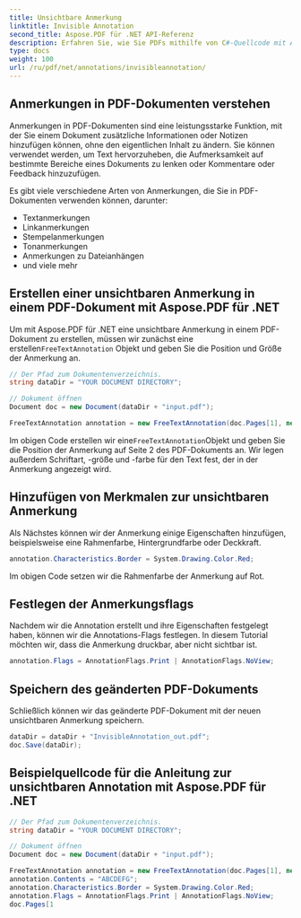 ```yaml
---
title: Unsichtbare Anmerkung
linktitle: Invisible Annotation
second_title: Aspose.PDF für .NET API-Referenz
description: Erfahren Sie, wie Sie PDFs mithilfe von C#-Quellcode mit Aspose.PDF für .NET unsichtbar mit Anmerkungen versehen. Schritt für Schritt Anleitung.
type: docs
weight: 100
url: /ru/pdf/net/annotations/invisibleannotation/
---
```

## Anmerkungen in PDF-Dokumenten verstehen

Anmerkungen in PDF-Dokumenten sind eine leistungsstarke Funktion, mit der Sie einem Dokument zusätzliche Informationen oder Notizen hinzufügen können, ohne den eigentlichen Inhalt zu ändern. Sie können verwendet werden, um Text hervorzuheben, die Aufmerksamkeit auf bestimmte Bereiche eines Dokuments zu lenken oder Kommentare oder Feedback hinzuzufügen.

Es gibt viele verschiedene Arten von Anmerkungen, die Sie in PDF-Dokumenten verwenden können, darunter:

- Textanmerkungen
- Linkanmerkungen
- Stempelanmerkungen
- Tonanmerkungen
- Anmerkungen zu Dateianhängen
- und viele mehr

## Erstellen einer unsichtbaren Anmerkung in einem PDF-Dokument mit Aspose.PDF für .NET

 Um mit Aspose.PDF für .NET eine unsichtbare Anmerkung in einem PDF-Dokument zu erstellen, müssen wir zunächst eine erstellen`FreeTextAnnotation` Objekt und geben Sie die Position und Größe der Anmerkung an.

```csharp
// Der Pfad zum Dokumentenverzeichnis.
string dataDir = "YOUR DOCUMENT DIRECTORY";

// Dokument öffnen
Document doc = new Document(dataDir + "input.pdf");

FreeTextAnnotation annotation = new FreeTextAnnotation(doc.Pages[1], new Aspose.Pdf.Rectangle(50, 600, 250, 650), new DefaultAppearance("Helvetica", 16, System.Drawing.Color.Red));
```

 Im obigen Code erstellen wir eine`FreeTextAnnotation`Objekt und geben Sie die Position der Anmerkung auf Seite 2 des PDF-Dokuments an. Wir legen außerdem Schriftart, -größe und -farbe für den Text fest, der in der Anmerkung angezeigt wird.

## Hinzufügen von Merkmalen zur unsichtbaren Anmerkung

Als Nächstes können wir der Anmerkung einige Eigenschaften hinzufügen, beispielsweise eine Rahmenfarbe, Hintergrundfarbe oder Deckkraft.

```csharp
annotation.Characteristics.Border = System.Drawing.Color.Red;
```

Im obigen Code setzen wir die Rahmenfarbe der Anmerkung auf Rot.

## Festlegen der Anmerkungsflags

Nachdem wir die Annotation erstellt und ihre Eigenschaften festgelegt haben, können wir die Annotations-Flags festlegen. In diesem Tutorial möchten wir, dass die Anmerkung druckbar, aber nicht sichtbar ist.

```csharp
annotation.Flags = AnnotationFlags.Print | AnnotationFlags.NoView;
```

## Speichern des geänderten PDF-Dokuments

Schließlich können wir das geänderte PDF-Dokument mit der neuen unsichtbaren Anmerkung speichern.

```csharp
dataDir = dataDir + "InvisibleAnnotation_out.pdf";
doc.Save(dataDir);
```

## Beispielquellcode für die Anleitung zur unsichtbaren Annotation mit Aspose.PDF für .NET

```csharp
// Der Pfad zum Dokumentenverzeichnis.
string dataDir = "YOUR DOCUMENT DIRECTORY";

// Dokument öffnen
Document doc = new Document(dataDir + "input.pdf");

FreeTextAnnotation annotation = new FreeTextAnnotation(doc.Pages[1], new Aspose.Pdf.Rectangle(50, 600, 250, 650), new DefaultAppearance("Helvetica", 16, System.Drawing.Color.Red));
annotation.Contents = "ABCDEFG";
annotation.Characteristics.Border = System.Drawing.Color.Red;
annotation.Flags = AnnotationFlags.Print | AnnotationFlags.NoView;
doc.Pages[1